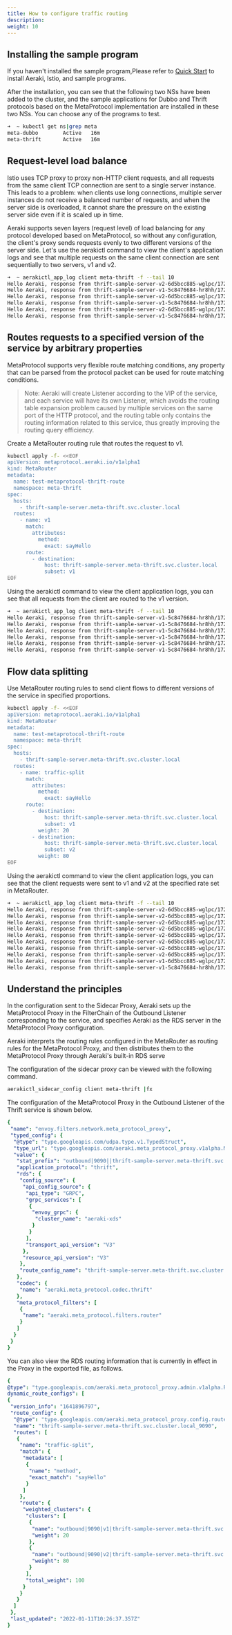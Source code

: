 ```yaml
---
title: How to configure traffic routing
description: 
weight: 10
---
```


## Installing the sample program

If you haven't installed the sample program,Please refer to [Quick Start](./../quickstart.md) to install Aeraki, Istio, and sample programs.

After the installation, you can see that the following two NSs have been added to the cluster, and the sample applications for Dubbo and Thrift protocols based on the MetaProtocol implementation are installed in these two NSs.
You can choose any of the programs to test.

```bash
➜  ~ kubectl get ns|grep meta
meta-dubbo        Active   16m
meta-thrift       Active   16m
```

## Request-level load balance

Istio uses TCP proxy to proxy non-HTTP client requests, and all requests from the same client TCP connection are sent to a single server instance. This leads to a problem: when clients use long connections, multiple server instances do not receive a balanced number of requests, and when the server side is overloaded, it cannot share the pressure on the existing server side even if it is scaled up in time.

Aeraki supports seven layers (request level) of load balancing for any protocol developed based on MetaProtocol, so without any configuration, the client's proxy sends requests evenly to two different versions of the server side.
Let's use the aerakictl command to view the client's application logs and see that multiple requests on the same client connection are sent sequentially to two servers, v1 and v2.

```bash
➜  ~ aerakictl_app_log client meta-thrift -f --tail 10
Hello Aeraki, response from thrift-sample-server-v2-6d5bcc885-wglpc/172.17.0.93
Hello Aeraki, response from thrift-sample-server-v1-5c8476684-hr8hh/172.17.0.92
Hello Aeraki, response from thrift-sample-server-v2-6d5bcc885-wglpc/172.17.0.93
Hello Aeraki, response from thrift-sample-server-v1-5c8476684-hr8hh/172.17.0.92
Hello Aeraki, response from thrift-sample-server-v2-6d5bcc885-wglpc/172.17.0.93
Hello Aeraki, response from thrift-sample-server-v1-5c8476684-hr8hh/172.17.0.92
```

## Routes requests to a specified version of the service by arbitrary properties

MetaProtocol supports very flexible route matching conditions, any property that can be parsed from the protocol packet can be used for route matching conditions.

> Note: Aeraki will create Listener according to the VIP of the service, and each service will have its own Listener, which avoids the routing table expansion problem caused by multiple services on the same port of the HTTP protocol, and the routing table only contains the routing information related to this service, thus greatly improving the routing query efficiency.

Create a MetaRouter routing rule that routes the request to v1.

```bash
kubectl apply -f- <<EOF
apiVersion: metaprotocol.aeraki.io/v1alpha1
kind: MetaRouter
metadata:
  name: test-metaprotocol-thrift-route
  namespace: meta-thrift
spec:
  hosts:
    - thrift-sample-server.meta-thrift.svc.cluster.local
  routes:
    - name: v1
      match:
        attributes:
          method:
            exact: sayHello
      route:
        - destination:
            host: thrift-sample-server.meta-thrift.svc.cluster.local
            subset: v1
EOF
```

Using the aerakictl command to view the client application logs, you can see that all requests from the client are routed to the v1 version.

```bash
➜  ~ aerakictl_app_log client meta-thrift -f --tail 10
Hello Aeraki, response from thrift-sample-server-v1-5c8476684-hr8hh/172.17.0.92
Hello Aeraki, response from thrift-sample-server-v1-5c8476684-hr8hh/172.17.0.92
Hello Aeraki, response from thrift-sample-server-v1-5c8476684-hr8hh/172.17.0.92
Hello Aeraki, response from thrift-sample-server-v1-5c8476684-hr8hh/172.17.0.92
Hello Aeraki, response from thrift-sample-server-v1-5c8476684-hr8hh/172.17.0.92
Hello Aeraki, response from thrift-sample-server-v1-5c8476684-hr8hh/172.17.0.92
```

## Flow data splitting

Use MetaRouter routing rules to send client flows to different versions of the service in specified proportions.

```bash
kubectl apply -f- <<EOF
apiVersion: metaprotocol.aeraki.io/v1alpha1
kind: MetaRouter
metadata:
  name: test-metaprotocol-thrift-route
  namespace: meta-thrift
spec:
  hosts:
    - thrift-sample-server.meta-thrift.svc.cluster.local
  routes:
    - name: traffic-split
      match:
        attributes:
          method:
            exact: sayHello
      route:
        - destination:
            host: thrift-sample-server.meta-thrift.svc.cluster.local
            subset: v1
          weight: 20
        - destination:
            host: thrift-sample-server.meta-thrift.svc.cluster.local
            subset: v2
          weight: 80
EOF
```

Using the aerakictl command to view the client application logs, you can see that the client requests were sent to v1 and v2 at the specified rate set in MetaRouter.

```bash
➜  ~ aerakictl_app_log client meta-thrift -f --tail 10
Hello Aeraki, response from thrift-sample-server-v2-6d5bcc885-wglpc/172.17.0.93
Hello Aeraki, response from thrift-sample-server-v2-6d5bcc885-wglpc/172.17.0.93
Hello Aeraki, response from thrift-sample-server-v2-6d5bcc885-wglpc/172.17.0.93
Hello Aeraki, response from thrift-sample-server-v2-6d5bcc885-wglpc/172.17.0.93
Hello Aeraki, response from thrift-sample-server-v2-6d5bcc885-wglpc/172.17.0.93
Hello Aeraki, response from thrift-sample-server-v2-6d5bcc885-wglpc/172.17.0.93
Hello Aeraki, response from thrift-sample-server-v2-6d5bcc885-wglpc/172.17.0.93
Hello Aeraki, response from thrift-sample-server-v2-6d5bcc885-wglpc/172.17.0.93
Hello Aeraki, response from thrift-sample-server-v1-6d5bcc885-wglpc/172.17.0.93
Hello Aeraki, response from thrift-sample-server-v1-5c8476684-hr8hh/172.17.0.92
```

## Understand the principles

In the configuration sent to the Sidecar Proxy, Aeraki sets up the MetaProtocol Proxy in the FilterChain of the Outbound Listener corresponding to the service, and specifies Aeraki as the RDS server in the MetaProtocol Proxy configuration.

Aeraki interprets the routing rules configured in the MetaRouter as routing rules for the MetaProtocol Proxy, and then distributes them to the MetaProtocol Proxy through Aeraki's built-in RDS serve

The configuration of the sidecar proxy can be viewed with the following command.

``` bash
aerakictl_sidecar_config client meta-thrift |fx
```

The configuration of the MetaProtocol Proxy in the Outbound Listener of the Thrift service is shown below.

```yaml
{
 "name": "envoy.filters.network.meta_protocol_proxy",
 "typed_config": {
  "@type": "type.googleapis.com/udpa.type.v1.TypedStruct",
  "type_url": "type.googleapis.com/aeraki.meta_protocol_proxy.v1alpha.MetaProtocolProxy",
  "value": {
   "stat_prefix": "outbound|9090||thrift-sample-server.meta-thrift.svc.cluster.local",
   "application_protocol": "thrift",
   "rds": {
    "config_source": {
     "api_config_source": {
      "api_type": "GRPC",
      "grpc_services": [
       {
        "envoy_grpc": {
         "cluster_name": "aeraki-xds"
        }
       }
      ],
      "transport_api_version": "V3"
     },
     "resource_api_version": "V3"
    },
    "route_config_name": "thrift-sample-server.meta-thrift.svc.cluster.local_9090"
   },
   "codec": {
    "name": "aeraki.meta_protocol.codec.thrift"
   },
   "meta_protocol_filters": [
    {
     "name": "aeraki.meta_protocol.filters.router"
    }
   ]
  }
 }
}
```

You can also view the RDS routing information that is currently in effect in the Proxy in the exported file, as follows.

```yaml
{
@type": "type.googleapis.com/aeraki.meta_protocol_proxy.admin.v1alpha.RoutesConfigDump",
dynamic_route_configs": [
{
 "version_info": "1641896797",
 "route_config": {
  "@type": "type.googleapis.com/aeraki.meta_protocol_proxy.config.route.v1alpha.RouteConfiguration",
  "name": "thrift-sample-server.meta-thrift.svc.cluster.local_9090",
  "routes": [
   {
    "name": "traffic-split",
    "match": {
     "metadata": [
      {
       "name": "method",
       "exact_match": "sayHello"
      }
     ]
    },
    "route": {
     "weighted_clusters": {
      "clusters": [
       {
        "name": "outbound|9090|v1|thrift-sample-server.meta-thrift.svc.cluster.local",
        "weight": 20
       },
       {
        "name": "outbound|9090|v2|thrift-sample-server.meta-thrift.svc.cluster.local",
        "weight": 80
       }
      ],
      "total_weight": 100
     }
    }
   }
  ]
 },
 "last_updated": "2022-01-11T10:26:37.357Z"
}
```







